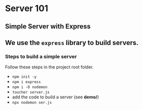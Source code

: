 # Server 101

## Simple Server with Express

## We use the `express` library to build servers.

### Steps to build a simple server

Follow these steps in the project root folder.

- `npm init -y`
- `npm i express`
- `npm i -D nodemon`
- `toucher server.js`
- add the code to build a server (see **demo/**)
- `npx nodemon ser.js`
